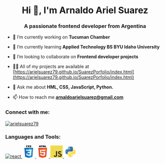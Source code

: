 <h1 align="center">Hi 👋, I'm Arnaldo Ariel Suarez</h1>
<h3 align="center">A passionate frontend developer from Argentina</h3>

- 🔭 I’m currently working on **Tucuman Chamber**

- 🌱 I’m currently learning **Applied Technology BS BYU Idaho University**

- 👯 I’m looking to collaborate on **Frontend developer projects**

- 👨‍💻 All of my projects are available at [https://arielsuarez79.github.io/SuarezPorfolio/index.html](https://arielsuarez79.github.io/SuarezPorfolio/index.html)

- 💬 Ask me about **HML, CSS, JavaScript, Python.**

- 📫 How to reach me **arnaldoarielsuarez@gmail.com**

<h3 align="left">Connect with me:</h3>
<p align="left">
<a href="https://linkedin.com/in/arielsuarez79" target="blank"><img align="center" src="https://raw.githubusercontent.com/rahuldkjain/github-profile-readme-generator/master/src/images/icons/Social/linked-in-alt.svg" alt="arielsuarez79" height="30" width="40" /></a>
</p>

<h3 align="left">Languages and Tools:</h3>
<p align="left"> <a href="https://react.io" target="_blank" rel="noreferrer"> <img src="https://angular.io/assets/images/logos/react/react.svg" alt="react" width="40" height="40"/> </a> <a href="https://www.w3schools.com/css/" target="_blank" rel="noreferrer"> <img src="https://raw.githubusercontent.com/devicons/devicon/master/icons/css3/css3-original-wordmark.svg" alt="css3" width="40" height="40"/> </a> <a href="https://www.w3.org/html/" target="_blank" rel="noreferrer"> <img src="https://raw.githubusercontent.com/devicons/devicon/master/icons/html5/html5-original-wordmark.svg" alt="html5" width="40" height="40"/> </a> <a href="https://developer.mozilla.org/en-US/docs/Web/JavaScript" target="_blank" rel="noreferrer"> <img src="https://raw.githubusercontent.com/devicons/devicon/master/icons/javascript/javascript-original.svg" alt="javascript" width="40" height="40"/> </a> <a href="https://www.python.org" target="_blank" rel="noreferrer"> <img src="https://raw.githubusercontent.com/devicons/devicon/master/icons/python/python-original.svg" alt="python" width="40" height="40"/> </a> </p>
